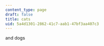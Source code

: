 ```yaml
---
content_type: page
draft: false
title: cats
uid: 5a4d1301-2862-41c7-aab1-47bf3aa407c3
---
```

and dogs